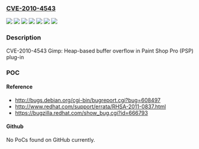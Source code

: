### [CVE-2010-4543](https://cve.mitre.org/cgi-bin/cvename.cgi?name=CVE-2010-4543)
![](https://img.shields.io/static/v1?label=Product&message=Red%20Hat%20Enterprise%20Linux%204&color=blue)
![](https://img.shields.io/static/v1?label=Product&message=Red%20Hat%20Enterprise%20Linux%205&color=blue)
![](https://img.shields.io/static/v1?label=Product&message=Red%20Hat%20Enterprise%20Linux%206&color=blue)
![](https://img.shields.io/static/v1?label=Version&message=!%201%3A2.0.5-7.0.7.el4.1%20&color=brighgreen)
![](https://img.shields.io/static/v1?label=Version&message=!%202%3A2.2.13-2.0.7.el5_6.2%20&color=brighgreen)
![](https://img.shields.io/static/v1?label=Version&message=!%202%3A2.6.9-4.el6_1.1%20&color=brighgreen)
![](https://img.shields.io/static/v1?label=Vulnerability&message=Heap-based%20Buffer%20Overflow&color=brighgreen)

### Description

CVE-2010-4543 Gimp: Heap-based buffer overflow in Paint Shop Pro (PSP) plug-in

### POC

#### Reference
- http://bugs.debian.org/cgi-bin/bugreport.cgi?bug=608497
- http://www.redhat.com/support/errata/RHSA-2011-0837.html
- https://bugzilla.redhat.com/show_bug.cgi?id=666793

#### Github
No PoCs found on GitHub currently.

